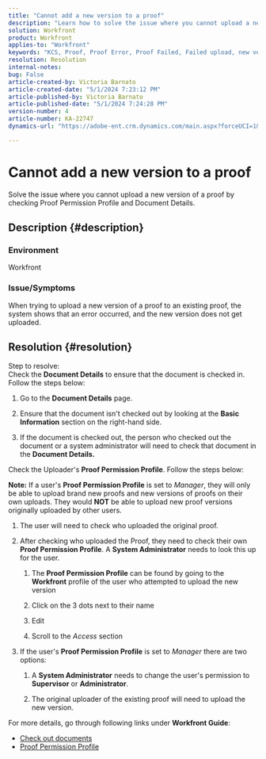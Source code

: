 ```yaml
---
title: "Cannot add a new version to a proof"
description: "Learn how to solve the issue where you cannot upload a new version of a proof."
solution: Workfront
product: Workfront
applies-to: "Workfront"
keywords: "KCS, Proof, Proof Error, Proof Failed, Failed upload, new version, Workfront"
resolution: Resolution
internal-notes: 
bug: False
article-created-by: Victoria Barnato
article-created-date: "5/1/2024 7:23:12 PM"
article-published-by: Victoria Barnato
article-published-date: "5/1/2024 7:24:28 PM"
version-number: 4
article-number: KA-22747
dynamics-url: "https://adobe-ent.crm.dynamics.com/main.aspx?forceUCI=1&pagetype=entityrecord&etn=knowledgearticle&id=e55ddd3a-f007-ef11-9f89-000d3a372703"

---
```

# Cannot add a new version to a proof


Solve the issue where you cannot upload a new version of a proof by checking Proof Permission Profile and Document Details.

## Description {#description}


### <b>Environment</b>

Workfront



### <b>Issue/Symptoms</b>

When trying to upload a new version of a proof to an existing proof, the system shows that an error occurred, and the new version does not get uploaded.


## Resolution {#resolution}

Step to resolve:<br>
Check the <b>Document Details</b> to ensure that the document is checked in. Follow the steps below:

1. Go to the <b>Document Details</b> page.


2. Ensure that the document isn't checked out by looking at the <b>Basic Information</b> section on the right-hand side.


3. If the document is checked out, the person who checked out the document or a system administrator will need to check that document in the <b>Document Details.</b>




Check the Uploader's <b>Proof Permission Profile</b>. Follow the steps below:

<b>Note:</b> If a user's <b>Proof Permission Profile</b> is set to *Manager*, they will only be able to upload brand new proofs and new versions of proofs on their own uploads. They would <b>NOT</b> be able to upload new proof versions originally uploaded by other users.

1. The user will need to check who uploaded the original proof.


2. After checking who uploaded the Proof, they need to check their own <b>Proof Permission Profile</b>. A <b>System Administrator</b> needs to look this up for the user.

    1. The <b>Proof Permission Profile</b> can be found by going to the <b>Workfront</b> profile of the user who attempted to upload the new version


    2. Click on the 3 dots next to their name


    3. Edit


    4. Scroll to the *Access* section


3. If the user's <b>Proof Permission Profile</b> is set to *Manager* there are two options:

    1. A <b>System Administrator</b> needs to change the user's permission to <b>Supervisor</b> or <b>Administrator</b>.


    2. The original uploader of the existing proof will need to upload the new version.




For more details, go through following links under <b>Workfront Guide</b>:

- [Check out documents](https://experienceleague.adobe.com/docs/workfront/using/documents/manage-documents/check-out-documents.html)
- [Proof Permission Profile](https://experienceleague.adobe.com/docs/workfront/using/review-and-approve-work/proofing/proofing-overview/permission-profiles.html)

